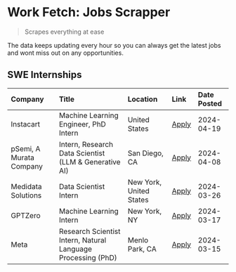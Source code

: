 # Work Fetch: Jobs Scrapper
> Scrapes everything at ease

The data keeps updating every hour so you can always get the latest jobs and wont miss out on any opportunities.

## SWE Internships
<!--START_SECTION:workfetch-->
| Company                 | Title                                                        | Location                | Link                                                                                                                                                                                                                                                                       | Date Posted   |
|:------------------------|:-------------------------------------------------------------|:------------------------|:---------------------------------------------------------------------------------------------------------------------------------------------------------------------------------------------------------------------------------------------------------------------------|:--------------|
| Instacart               | Machine Learning Engineer, PhD Intern                        | United States           | [Apply](https://www.linkedin.com/jobs/view/machine-learning-engineer-phd-intern-at-instacart-3901991739?position=2&pageNum=0&refId=TkpW6J3MXdWjtHEujelblA%3D%3D&trackingId=aNZCuLQ4LX1aznICJepX8Q%3D%3D&trk=public_jobs_jserp-result_search-card)                          | 2024-04-19    |
| pSemi, A Murata Company | Intern, Research Data Scientist (LLM & Generative AI)        | San Diego, CA           | [Apply](https://www.linkedin.com/jobs/view/intern-research-data-scientist-llm-generative-ai-at-psemi-a-murata-company-3887074168?position=3&pageNum=0&refId=TkpW6J3MXdWjtHEujelblA%3D%3D&trackingId=e8qAvS5NPhMna0lsXLJXEw%3D%3D&trk=public_jobs_jserp-result_search-card) | 2024-04-08    |
| Medidata Solutions      | Data Scientist Intern                                        | New York, United States | [Apply](https://www.linkedin.com/jobs/view/data-scientist-intern-at-medidata-solutions-3810253704?position=7&pageNum=0&refId=TkpW6J3MXdWjtHEujelblA%3D%3D&trackingId=GN4UFDFz4Xm1U6Iok9x40g%3D%3D&trk=public_jobs_jserp-result_search-card)                                | 2024-03-26    |
| GPTZero                 | Machine Learning Intern                                      | New York, NY            | [Apply](https://www.linkedin.com/jobs/view/machine-learning-intern-at-gptzero-3860723963?position=6&pageNum=0&refId=TkpW6J3MXdWjtHEujelblA%3D%3D&trackingId=6E0rfUYdEWzIyyZTzs%2BTYw%3D%3D&trk=public_jobs_jserp-result_search-card)                                       | 2024-03-17    |
| Meta                    | Research Scientist Intern, Natural Language Processing (PhD) | Menlo Park, CA          | [Apply](https://www.linkedin.com/jobs/view/research-scientist-intern-natural-language-processing-phd-at-meta-3858718375?position=8&pageNum=0&refId=TkpW6J3MXdWjtHEujelblA%3D%3D&trackingId=EOPTbrLBg4MA4KNJfj7tOw%3D%3D&trk=public_jobs_jserp-result_search-card)          | 2024-03-15    |
<!--END_SECTION:workfetch-->
